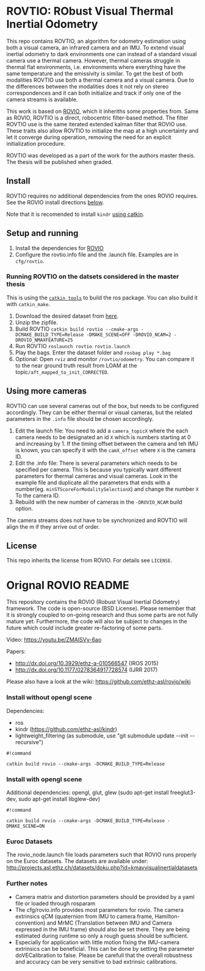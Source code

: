 # ROVTIO: RObust Visual Thermal Inertial Odometry #

This repo contains ROVTIO, an algorithm for odometry estimation using both a visual camera, an infrared camera and an IMU. 
To extend visual inertial odometry to dark environments one can instead of a standard visual camera use a thermal camera. However, thermal cameras struggle in thermal flat environments, i.e. environments where everything have the same temperature and the emissivity is similar. To get the best of both modalities ROVTIO use both a thermal camera and a visual camera. 
Due to the differences between the modalities does it not rely on stereo correspondences and it can both initialize and track if only one of the camera streams is available.


This work is based on [ROVIO](https://github.com/ethz-asl/rovio), which it inheriths some properties from. Same as ROVIO, ROVTIO is a direct, robocentric filter-based method. The filter ROVTIO use is the same iterated extended kalman filter that ROVIO use. These traits also allow ROVTIO to initialize the map at a high uncertainty and let it converge during operation, removing the need for an explicit initialization procedure. 

ROVTIO was developed as a part of the work for the authors master thesis. The thesis will be published when graded.

## Install

ROVTIO requires no additional dependencies from the ones ROVIO requires. See the ROVIO install directions [below](#install-without-opengl-scene).

Note that it is recomended to install `kindr` [using catkin](https://github.com/ethz-asl/kindr#building-with-catkin).
## Setup and running
 
1. Install the dependencies for [ROVIO](#install-without-opengl-scene)
2. Configure the rovtio.info file and the .launch file. Examples are in `cfg/rovtio`.

### Running ROVTIO on the datsets considered in the master thesis

This is using the [`catkin tools`](https://catkin-tools.readthedocs.io/en/latest/index.html) to build the ros package. You can also build it with `catkin_make`.

1. Download the desired dataset from [here](https://drive.google.com/drive/folders/1FExxmw5FVcu1FAYibpvGxqSUa2cIfCmh).
2. Unzip the zipfile.
2. Build ROVTIO `catkin build rovtio --cmake-args -DCMAKE_BUILD_TYPE=Release -DMAKE_SCENE=OFF -DROVIO_NCAM=2 -DROVIO_NMAXFEATURE=25`
4. Run ROVTIO `roslaunch rovtio rovtio.launch`
5. Play the bags. Enter the dataset folder and `rosbag play *.bag`
6. Optional: Open `rviz` and monitor `/rovtio/odometry`. You can compare it to the near ground truth result from LOAM at the topic`/aft_mapped_to_init_CORRECTED`.

## Using more cameras

ROVTIO can use several cameras out of the box, but needs to be configured accordingly. They can be either thermal or visual cameras, but the related parameters in the `.info` file should be chosen accordingly.

1. Edit the launch file: You need to add a `camera_topicX` where the each camera needs to be designated an id `X` which is numbers starting at 0 and increasing by 1. If the timing offset between the camera and teh IMU is known, you can specify it with the `camX_offset` where `X` is the camera ID.
2. Edit the .info file: There is several parameters which needs to be specified per camera. This is because you typically want different parameters for thermal cameras and visual cameras. Look in the example file and duplicate all the parameters that ends with a number(eg. `minSTScoreForModalitySelectionX`) and change the number `X` To the camera ID.
3. Rebuild with the new number of cameras in the `-DROVIO_NCAM` build option.

The camera streams does not have to be synchronized and ROVTIO will align the m if they arrive out of order.

## License

This repo inherits the license from ROVIO. For details see `LICENSE`.

# Orignal ROVIO README #

This repository contains the ROVIO (Robust Visual Inertial Odometry) framework. The code is open-source (BSD License). Please remember that it is strongly coupled to on-going research and thus some parts are not fully mature yet. Furthermore, the code will also be subject to changes in the future which could include greater re-factoring of some parts.

Video: https://youtu.be/ZMAISVy-6ao

Papers:
* http://dx.doi.org/10.3929/ethz-a-010566547 (IROS 2015)
* http://dx.doi.org/10.1177/0278364917728574 (IJRR 2017)

Please also have a look at the wiki: https://github.com/ethz-asl/rovio/wiki

### Install without opengl scene ###
Dependencies:
* ros
* kindr (https://github.com/ethz-asl/kindr)
* lightweight_filtering (as submodule, use "git submodule update --init --recursive")

```
#!command

catkin build rovio --cmake-args -DCMAKE_BUILD_TYPE=Release
```

### Install with opengl scene ###
Additional dependencies: opengl, glut, glew (sudo apt-get install freeglut3-dev, sudo apt-get install libglew-dev)
```
#!command

catkin build rovio --cmake-args -DCMAKE_BUILD_TYPE=Release -DMAKE_SCENE=ON
```

### Euroc Datasets ###
The rovio_node.launch file loads parameters such that ROVIO runs properly on the Euroc datasets. The datasets are available under:
http://projects.asl.ethz.ch/datasets/doku.php?id=kmavvisualinertialdatasets

### Further notes ###
* Camera matrix and distortion parameters should be provided by a yaml file or loaded through rosparam
* The cfg/rovio.info provides most parameters for rovio. The camera extrinsics qCM (quaternion from IMU to camera frame, Hamilton-convention) and MrMC (Translation between IMU and Camera expressed in the IMU frame) should also be set there. They are being estimated during runtime so only a rough guess should be sufficient.
* Especially for application with little motion fixing the IMU-camera extrinsics can be beneficial. This can be done by setting the parameter doVECalibration to false. Please be carefull that the overall robustness and accuracy can be very sensitive to bad extrinsic calibrations.
